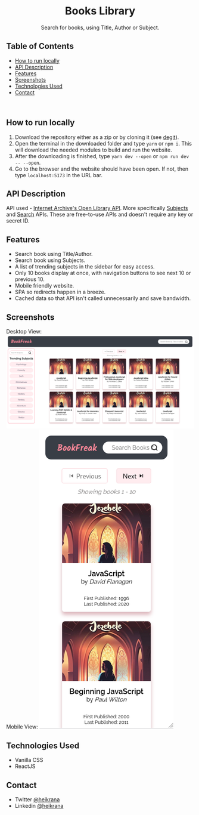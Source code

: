 <h1 align="center">Books Library</h1>
<div align="center">
   Search for books, using Title, Author or Subject.
</div>

## Table of Contents

-   [How to run locally](#how-to-run-locally)
-   [API Description](#api-description)
-   [Features](#features)
-   [Screenshots](#screenshots)
-   [Technologies Used](#technologies-used)
-   [Contact](#contact)

<br />

## How to run locally<a name="local-build"></a>

1. Download the repository either as a zip or by cloning it (see [degit](https://github.com/Rich-Harris/degit)).
2. Open the terminal in the downloaded folder and type `yarn` or `npm i`. This will download the needed modules to build and run the website.
3. After the downloading is finished, type `yarn dev --open` or `npm run dev -- --open`.
4. Go to the browser and the website should have been open. If not, then type `localhost:5173` in the URL bar.

## API Description<a name="api-desc"></a>

API used - [Internet Archive's Open Library API](https://openlibrary.org/developers/api).
More specifically [Subjects](https://openlibrary.org/dev/docs/api/subjects) and [Search](https://openlibrary.org/dev/docs/api/search) APIs.
These are free-to-use APIs and doesn't require any key or secret ID.

## Features<a name="feats"></a>

-   Search book using Title/Author.
-   Search book using Subjects.
-   A list of trending subjects in the sidebar for easy access.
-   Only 10 books display at once, with navigation buttons to see next 10 or previous 10.
-   Mobile friendly website.
-   SPA so redirects happen in a breeze.
-   Cached data so that API isn't called unnecessarily and save bandwidth.

## Screenshots<a name="screens"></a>

Desktop View: ![Desktop View](public/Desktop-view.png)
Mobile View: ![Mobile View](public/Mobile-view.png)

## Technologies Used<a name="tech-stack"></a>

-   Vanilla CSS
-   ReactJS

## Contact<a name="contact"></a>

-   Twitter [@heikrana](https://twitter.com/heikrana)
-   Linkedin [@heikrana](https://linkedin.com/in/heikrana)
